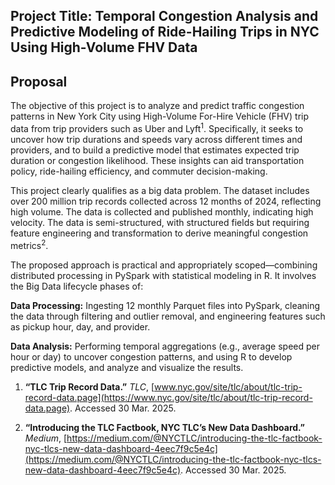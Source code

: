 ## Project Title: Temporal Congestion Analysis and Predictive Modeling of Ride-Hailing Trips in NYC Using High-Volume FHV Data

## Proposal

The objective of this project is to analyze and predict traffic congestion patterns in New York City using High-Volume For-Hire Vehicle (FHV) trip data from trip providers such as Uber and Lyft<sup>1</sup>. Specifically, it seeks to uncover how trip durations and speeds vary across different times and providers, and to build a predictive model that estimates expected trip duration or congestion likelihood. These insights can aid transportation policy, ride-hailing efficiency, and commuter decision-making.

This project clearly qualifies as a big data problem. The dataset includes over 200 million trip records collected across 12 months of 2024, reflecting high volume. The data is collected and published monthly, indicating high velocity. The data is semi-structured, with structured fields but requiring feature engineering and transformation to derive meaningful congestion metrics<sup>2</sup>.

The proposed approach is practical and appropriately scoped—combining distributed processing in PySpark with statistical modeling in R. It involves the Big Data lifecycle phases of:

**Data Processing:** Ingesting 12 monthly Parquet files into PySpark, cleaning the data through filtering and outlier removal, and engineering features such as pickup hour, day, and provider.

**Data Analysis:** Performing temporal aggregations (e.g., average speed per hour or day) to uncover congestion patterns, and using R to develop predictive models, and analyze and visualize the results.

1. **“TLC Trip Record Data.”** _TLC_, [www.nyc.gov/site/tlc/about/tlc-trip-record-data.page](https://www.nyc.gov/site/tlc/about/tlc-trip-record-data.page). Accessed 30 Mar. 2025.

2. **“Introducing the TLC Factbook, NYC TLC’s New Data Dashboard.”** _Medium_, [https://medium.com/@NYCTLC/introducing-the-tlc-factbook-nyc-tlcs-new-data-dashboard-4eec7f9c5e4c](https://medium.com/@NYCTLC/introducing-the-tlc-factbook-nyc-tlcs-new-data-dashboard-4eec7f9c5e4c). Accessed 30 Mar. 2025.
